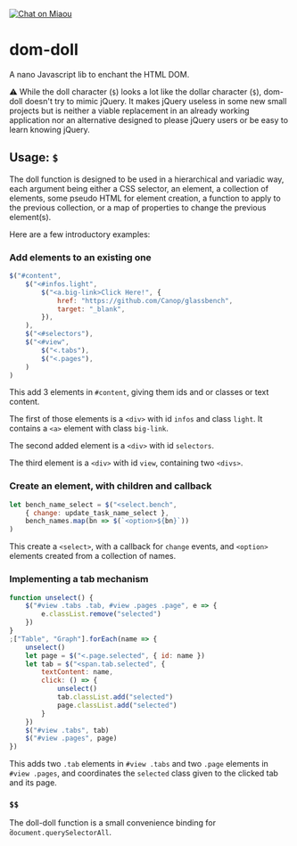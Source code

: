 [![Chat on Miaou][s4]][l4]

[s4]: https://miaou.dystroy.org/static/shields/room.svg
[l4]: https://miaou.dystroy.org/8?Javascript

# dom-doll

A nano Javascript lib to enchant the HTML DOM.

:warning: While the doll character (`$`) looks a lot like the dollar character (`$`), dom-doll doesn't try to mimic jQuery.
It makes jQuery useless in some new small projects but is neither a viable replacement in an already working application nor an alternative designed to please jQuery users or be easy to learn knowing jQuery.

## Usage: `$`

The doll function is designed to be used in a hierarchical and variadic way, each argument being either a CSS selector, an element, a collection of elements, some pseudo HTML for element creation, a function to apply to the previous collection, or a map of properties to change the previous element(s).

Here are a few introductory examples:

### Add elements to an existing one

```js
$("#content",
	$("<#infos.light",
		$("<a.big-link>Click Here!", {
			href: "https://github.com/Canop/glassbench",
			target: "_blank",
		}),
	),
	$("<#selectors"),
	$("<#view",
		$("<.tabs"),
		$("<.pages"),
	)
)
```

This add 3 elements in `#content`, giving them ids and or classes or text content.

The first of those elements is a `<div>` with id `infos` and class `light`. It contains a `<a>` element with class `big-link`.

The second added element is a `<div>` with id `selectors`.

The third element is a `<div>` with id `view`, containing two `<divs>`.

### Create an element, with children and callback

```js
let bench_name_select = $("<select.bench",
	{ change: update_task_name_select },
	bench_names.map(bn => $(`<option>${bn}`))
)
```

This create a `<select>`, with a callback for `change` events, and `<option>` elements created from a collection of names.

### Implementing a tab mechanism

```js
function unselect() {
	$("#view .tabs .tab, #view .pages .page", e => {
		e.classList.remove("selected")
	})
}
;["Table", "Graph"].forEach(name => {
	unselect()
	let page = $("<.page.selected", { id: name })
	let tab = $("<span.tab.selected", {
		textContent: name,
		click: () => {
			unselect()
			tab.classList.add("selected")
			page.classList.add("selected")
		}
	})
	$("#view .tabs", tab)
	$("#view .pages", page)
})
```

This adds two `.tab` elements in `#view .tabs` and two `.page` elements in `#view .pages`, and coordinates the `selected` class given to the clicked tab and its page.

### `$$`

The doll-doll function is a small convenience binding for ̀`document.querySelectorAll`.

